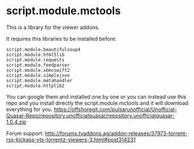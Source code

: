 # script.module.mctools
This is a library for the viewer addons.

It requires this libraries to be installed before:

    script.module.beautifulsoup4
    script.module.html5lib
    script.module.requests
    script.module.feedparser
    script.module.xbmcswift2
    script.module.simplejson
    script.module.metahandler
    script.module.httplib2
    
  You can google them and installed one by one or you can instead use this repo and you install directly the script.module.mctools 
  and it will download everything for you.
   https://offshoregit.com/pulsarunofficial/Unofficial-Quasar-Repo/repository.unofficialquasar/repository.unofficialquasar-1.0.4.zip
  
  Forum support:
  http://forums.tvaddons.ag/addon-releases/37973-torrent-rss-kickass-yts-torrentz-viewers-3.html#post314231
